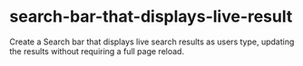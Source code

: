# search-bar-that-displays-live-result

Create a Search bar that displays live search results as users type, updating the results without requiring a full page reload.
